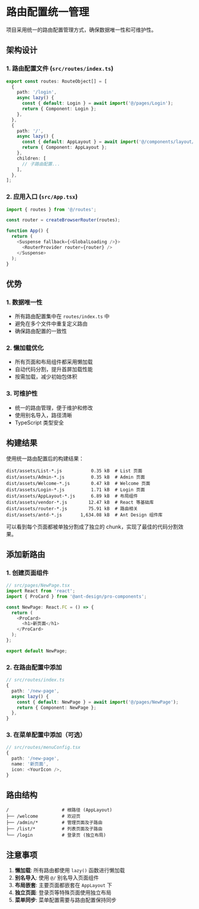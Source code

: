 # 路由配置统一管理

项目采用统一的路由配置管理方式，确保数据唯一性和可维护性。

## 架构设计

### 1. 路由配置文件 (`src/routes/index.ts`)
```typescript
export const routes: RouteObject[] = [
  {
    path: '/login',
    async lazy() {
      const { default: Login } = await import('@/pages/Login');
      return { Component: Login };
    },
  },
  {
    path: '/',
    async lazy() {
      const { default: AppLayout } = await import('@/components/layout/AppLayout');
      return { Component: AppLayout };
    },
    children: [
      // 子路由配置...
    ],
  },
];
```

### 2. 应用入口 (`src/App.tsx`)
```typescript
import { routes } from '@/routes';

const router = createBrowserRouter(routes);

function App() {
  return (
    <Suspense fallback={<GlobalLoading />}>
      <RouterProvider router={router} />
    </Suspense>
  );
}
```

## 优势

### 1. 数据唯一性
- 所有路由配置集中在 `routes/index.ts` 中
- 避免在多个文件中重复定义路由
- 确保路由配置的一致性

### 2. 懒加载优化
- 所有页面和布局组件都采用懒加载
- 自动代码分割，提升首屏加载性能
- 按需加载，减少初始包体积

### 3. 可维护性
- 统一的路由管理，便于维护和修改
- 使用别名导入，路径清晰
- TypeScript 类型安全

## 构建结果

使用统一路由配置后的构建结果：

```
dist/assets/List-*.js           0.35 kB  # List 页面
dist/assets/Admin-*.js          0.35 kB  # Admin 页面  
dist/assets/Welcome-*.js        0.47 kB  # Welcome 页面
dist/assets/Login-*.js          1.71 kB  # Login 页面
dist/assets/AppLayout-*.js      6.89 kB  # 布局组件
dist/assets/vendor-*.js        12.47 kB  # React 等基础库
dist/assets/router-*.js        75.91 kB  # 路由相关
dist/assets/antd-*.js       1,634.08 kB  # Ant Design 组件库
```

可以看到每个页面都被单独分割成了独立的 chunk，实现了最佳的代码分割效果。

## 添加新路由

### 1. 创建页面组件
```typescript
// src/pages/NewPage.tsx
import React from 'react';
import { ProCard } from '@ant-design/pro-components';

const NewPage: React.FC = () => {
  return (
    <ProCard>
      <h1>新页面</h1>
    </ProCard>
  );
};

export default NewPage;
```

### 2. 在路由配置中添加
```typescript
// src/routes/index.ts
{
  path: '/new-page',
  async lazy() {
    const { default: NewPage } = await import('@/pages/NewPage');
    return { Component: NewPage };
  },
}
```

### 3. 在菜单配置中添加（可选）
```typescript
// src/routes/menuConfig.tsx
{
  path: '/new-page',
  name: '新页面',
  icon: <YourIcon />,
}
```

## 路由结构

```
/                    # 根路径 (AppLayout)
├── /welcome         # 欢迎页
├── /admin/*         # 管理页面及子路由
├── /list/*          # 列表页面及子路由
└── /login           # 登录页 (独立布局)
```

## 注意事项

1. **懒加载**: 所有路由都使用 `lazy()` 函数进行懒加载
2. **别名导入**: 使用 `@/` 别名导入页面组件
3. **布局嵌套**: 主要页面都嵌套在 `AppLayout` 下
4. **独立页面**: 登录页等特殊页面使用独立布局
5. **菜单同步**: 菜单配置需要与路由配置保持同步 